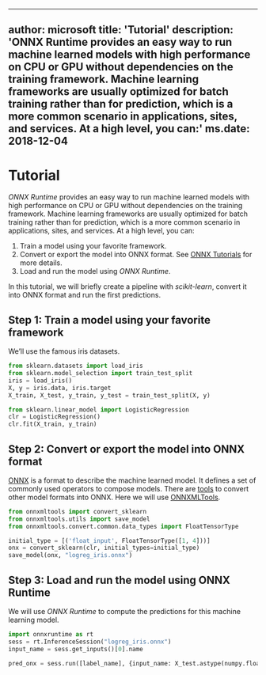 
---
author: microsoft
title: 'Tutorial'
description: 'ONNX Runtime provides an easy way to run machine learned models with high performance on CPU or GPU without dependencies on the training framework. Machine learning frameworks are usually optimized for batch training rather than for prediction, which is a more common scenario in applications, sites, and services. At a high level, you can:'
ms.date: 2018-12-04
---    
    



# Tutorial



*ONNX Runtime* provides an easy way to run machine learned models with high performance on CPU or GPU without dependencies on the training framework. Machine learning frameworks are usually optimized for batch training rather than for prediction, which is a more common scenario in applications, sites, and services. At a high level, you can:

1. Train a model using your favorite framework.
2. Convert or export the model into ONNX format. See [ONNX Tutorials](https://github.com/onnx/tutorials) for more details.
3. Load and run the model using *ONNX Runtime*.


In this tutorial, we will briefly create a pipeline with *scikit-learn*, convert it into ONNX format and run the first predictions.


## Step 1: Train a model using your favorite framework



We’ll use the famous iris datasets.

```python
from sklearn.datasets import load_iris
from sklearn.model_selection import train_test_split
iris = load_iris()
X, y = iris.data, iris.target
X_train, X_test, y_train, y_test = train_test_split(X, y)

from sklearn.linear_model import LogisticRegression
clr = LogisticRegression()
clr.fit(X_train, y_train)
```


## Step 2: Convert or export the model into ONNX format



[ONNX](https://github.com/onnx/onnx) is a format to describe the machine learned model. It defines a set of commonly used operators to compose models. There are [tools](https://github.com/onnx/tutorials) to convert other model formats into ONNX. Here we will use [ONNXMLTools](https://github.com/onnx/onnxmltools).

```python
from onnxmltools import convert_sklearn
from onnxmltools.utils import save_model
from onnxmltools.convert.common.data_types import FloatTensorType

initial_type = [('float_input', FloatTensorType([1, 4]))]
onx = convert_sklearn(clr, initial_types=initial_type)
save_model(onx, "logreg_iris.onnx")
```


## Step 3: Load and run the model using ONNX Runtime



We will use *ONNX Runtime* to compute the predictions for this machine learning model.

```python
import onnxruntime as rt
sess = rt.InferenceSession("logreg_iris.onnx")
input_name = sess.get_inputs()[0].name

pred_onx = sess.run([label_name], {input_name: X_test.astype(numpy.float32)})[0]
```
